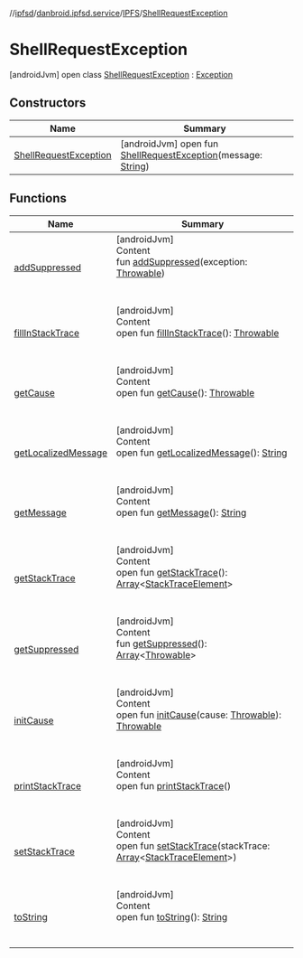 //[ipfsd](../../../index.md)/[danbroid.ipfsd.service](../../index.md)/[IPFS](../index.md)/[ShellRequestException](index.md)



# ShellRequestException  
 [androidJvm] open class [ShellRequestException](index.md) : [Exception](https://developer.android.com/reference/kotlin/java/lang/Exception.html)   


## Constructors  
  
|  Name|  Summary| 
|---|---|
| [ShellRequestException](-shell-request-exception.md)|  [androidJvm] open fun [ShellRequestException](-shell-request-exception.md)(message: [String](https://developer.android.com/reference/kotlin/java/lang/String.html))   <br>


## Functions  
  
|  Name|  Summary| 
|---|---|
| [addSuppressed](index.md#java.lang/Throwable/addSuppressed/#java.lang.Throwable/PointingToDeclaration/)| [androidJvm]  <br>Content  <br>fun [addSuppressed](index.md#java.lang/Throwable/addSuppressed/#java.lang.Throwable/PointingToDeclaration/)(exception: [Throwable](https://developer.android.com/reference/kotlin/java/lang/Throwable.html))  <br><br><br>
| [fillInStackTrace](index.md#java.lang/Throwable/fillInStackTrace/#/PointingToDeclaration/)| [androidJvm]  <br>Content  <br>open fun [fillInStackTrace](index.md#java.lang/Throwable/fillInStackTrace/#/PointingToDeclaration/)(): [Throwable](https://developer.android.com/reference/kotlin/java/lang/Throwable.html)  <br><br><br>
| [getCause](index.md#java.lang/Throwable/getCause/#/PointingToDeclaration/)| [androidJvm]  <br>Content  <br>open fun [getCause](index.md#java.lang/Throwable/getCause/#/PointingToDeclaration/)(): [Throwable](https://developer.android.com/reference/kotlin/java/lang/Throwable.html)  <br><br><br>
| [getLocalizedMessage](index.md#java.lang/Throwable/getLocalizedMessage/#/PointingToDeclaration/)| [androidJvm]  <br>Content  <br>open fun [getLocalizedMessage](index.md#java.lang/Throwable/getLocalizedMessage/#/PointingToDeclaration/)(): [String](https://developer.android.com/reference/kotlin/java/lang/String.html)  <br><br><br>
| [getMessage](index.md#java.lang/Throwable/getMessage/#/PointingToDeclaration/)| [androidJvm]  <br>Content  <br>open fun [getMessage](index.md#java.lang/Throwable/getMessage/#/PointingToDeclaration/)(): [String](https://developer.android.com/reference/kotlin/java/lang/String.html)  <br><br><br>
| [getStackTrace](index.md#java.lang/Throwable/getStackTrace/#/PointingToDeclaration/)| [androidJvm]  <br>Content  <br>open fun [getStackTrace](index.md#java.lang/Throwable/getStackTrace/#/PointingToDeclaration/)(): [Array](https://kotlinlang.org/api/latest/jvm/stdlib/kotlin/-array/index.html)<[StackTraceElement](https://developer.android.com/reference/kotlin/java/lang/StackTraceElement.html)>  <br><br><br>
| [getSuppressed](index.md#java.lang/Throwable/getSuppressed/#/PointingToDeclaration/)| [androidJvm]  <br>Content  <br>fun [getSuppressed](index.md#java.lang/Throwable/getSuppressed/#/PointingToDeclaration/)(): [Array](https://kotlinlang.org/api/latest/jvm/stdlib/kotlin/-array/index.html)<[Throwable](https://developer.android.com/reference/kotlin/java/lang/Throwable.html)>  <br><br><br>
| [initCause](index.md#java.lang/Throwable/initCause/#java.lang.Throwable/PointingToDeclaration/)| [androidJvm]  <br>Content  <br>open fun [initCause](index.md#java.lang/Throwable/initCause/#java.lang.Throwable/PointingToDeclaration/)(cause: [Throwable](https://developer.android.com/reference/kotlin/java/lang/Throwable.html)): [Throwable](https://developer.android.com/reference/kotlin/java/lang/Throwable.html)  <br><br><br>
| [printStackTrace](index.md#java.lang/Throwable/printStackTrace/#/PointingToDeclaration/)| [androidJvm]  <br>Content  <br>open fun [printStackTrace](index.md#java.lang/Throwable/printStackTrace/#/PointingToDeclaration/)()  <br><br><br>
| [setStackTrace](index.md#java.lang/Throwable/setStackTrace/#java.lang.StackTraceElement[]/PointingToDeclaration/)| [androidJvm]  <br>Content  <br>open fun [setStackTrace](index.md#java.lang/Throwable/setStackTrace/#java.lang.StackTraceElement[]/PointingToDeclaration/)(stackTrace: [Array](https://kotlinlang.org/api/latest/jvm/stdlib/kotlin/-array/index.html)<[StackTraceElement](https://developer.android.com/reference/kotlin/java/lang/StackTraceElement.html)>)  <br><br><br>
| [toString](index.md#java.lang/Throwable/toString/#/PointingToDeclaration/)| [androidJvm]  <br>Content  <br>open fun [toString](index.md#java.lang/Throwable/toString/#/PointingToDeclaration/)(): [String](https://developer.android.com/reference/kotlin/java/lang/String.html)  <br><br><br>

